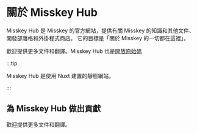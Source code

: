 # 關於 Misskey Hub

Misskey Hub 是 Misskey 的官方網站，提供有關 Misskey 的知識和其他文件、開發部落格和外掛程式商店。
它的目標是「關於 Misskey 的一切都在這裡」。

歡迎提供更多文件和翻譯。Misskey Hub 也是[開放原始碼](https://github.com/misskey-dev/misskey-hub)

:::tip

Misskey Hub 是使用 Nuxt 建置的靜態網站。

:::

## 為 Misskey Hub 做出貢獻

歡迎提供更多文件和翻譯。
